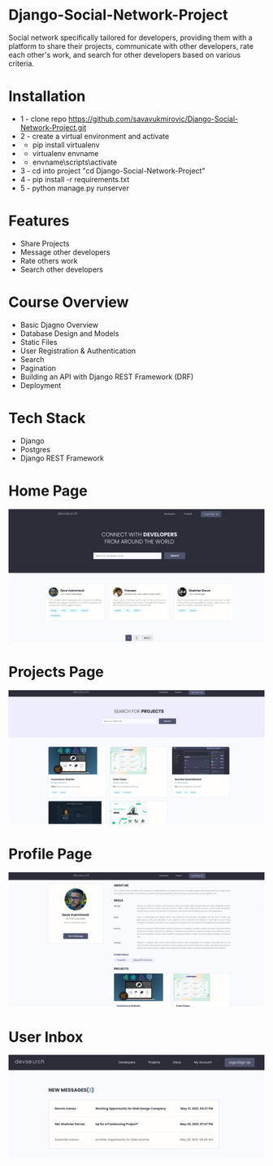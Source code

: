 # Django-Social-Network-Project
Social network specifically tailored for developers, providing them with a platform to share their projects, communicate with other developers, rate each other's work, and search for other developers based on various criteria.


# Installation
* 1 - clone repo https://github.com/savavukmirovic/Django-Social-Network-Project.git
* 2 - create a virtual environment and activate
*  - pip install virtualenv
*  - virtualenv envname
*  - envname\scripts\activate
* 3 - cd into project "cd Django-Social-Network-Project"
* 4 - pip install -r requirements.txt
* 5 - python manage.py runserver



# Features
* Share Projects
* Message other developers
* Rate others work
* Search other developers

# Course Overview
* Basic Djagno Overview
* Database Design and Models
* Static Files
* User Registration & Authentication
* Search
* Pagination
* Building an API with Django REST Framework (DRF)
* Deployment

# Tech Stack
* Django
* Postgres
* Django REST Framework

# Home Page
<img src="./resources/DevSearch Home.jpg">


# Projects Page
<img src="./resources/DevSearch Projects.jpg">

# Profile Page
<img src="./resources/Devsearch Profile.jpg">

# User Inbox
<img src="./resources/Devsearch Inbox.jpg">  

